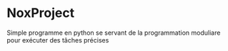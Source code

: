 # NoxProject
Simple programme en python se servant de la programmation moduliare pour exécuter des tâches précises 
